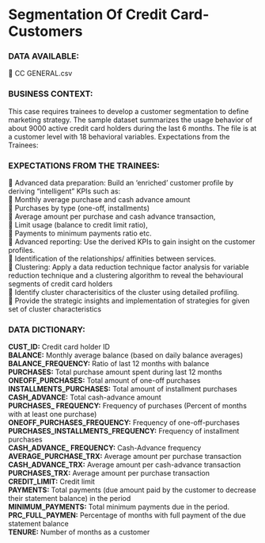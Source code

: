 # Segmentation Of Credit Card-Customers
### DATA AVAILABLE: 
 CC GENERAL.csv 

### BUSINESS CONTEXT: 
This case requires trainees to develop a customer segmentation to define marketing strategy. The sample dataset summarizes the usage behavior of about 9000 active credit card holders during the last 6 months. The file is at a customer level with 18 behavioral variables.   Expectations from the Trainees:   
### EXPECTATIONS FROM THE TRAINEES:  
 Advanced data preparation: Build an ‘enriched’ customer profile by deriving “intelligent” KPIs such as:  
 Monthly average purchase and cash advance amount   
 Purchases by type (one-off, installments)   
 Average amount per purchase and cash advance transaction,  
 Limit usage (balance to credit limit ratio),  
 Payments to minimum payments ratio etc.  
 Advanced reporting: Use the derived KPIs to gain insight on the customer profiles.  
 Identification of the relationships/ affinities between services.  
 Clustering: Apply a data reduction technique factor analysis for variable reduction technique and a clustering algorithm to reveal the behavioural segments of credit card holders  
 Identify cluster characterisitics of the cluster using detailed profiling.  
 Provide the strategic insights and implementation of strategies for given set of cluster characteristics  
 
### DATA DICTIONARY: 
 
<b>CUST_ID:</b> Credit card holder ID   
<b>BALANCE:</b> Monthly average balance (based on daily balance averages)   
<b>BALANCE_FREQUENCY:</b> Ratio of last 12 months with balance   
<b>PURCHASES:</b> Total purchase amount spent during last 12 months   
<b>ONEOFF_PURCHASES:</b> Total amount of one-off purchases  
<b>INSTALLMENTS_PURCHASES:</b> Total amount of installment purchases   
<b>CASH_ADVANCE:</b> Total cash-advance amount   
<b>PURCHASES_ FREQUENCY:</b> Frequency of purchases (Percent of months with at least one purchase)   
<b>ONEOFF_PURCHASES_FREQUENCY:</b> Frequency of one-off-purchases   
<b>PURCHASES_INSTALLMENTS_FREQUENCY:</b> Frequency of installment purchases   
<b>CASH_ADVANCE_ FREQUENCY:</b> Cash-Advance frequency   
<b>AVERAGE_PURCHASE_TRX:</b> Average amount per purchase transaction   
<b>CASH_ADVANCE_TRX:</b> Average amount per cash-advance transaction   
<b>PURCHASES_TRX:</b> Average amount per purchase transaction   
<b>CREDIT_LIMIT:</b> Credit limit   
<b>PAYMENTS:</b> Total payments (due amount paid by the customer to decrease their statement balance) in the period   
<b>MINIMUM_PAYMENTS:</b> Total minimum payments due in the period.   
<b>PRC_FULL_PAYMEN:</b> Percentage of months with full payment of the due statement balance   
<b>TENURE:</b> Number of months as a customer   

